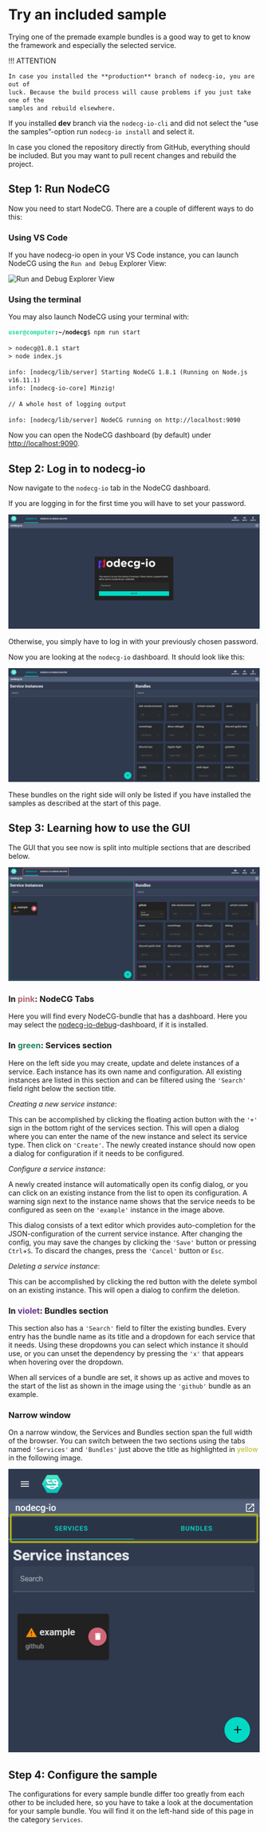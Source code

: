 # Try an included sample

Trying one of the premade example bundles is a good way to get to know the
framework and especially the selected service.

!!! ATTENTION

    In case you installed the **production** branch of nodecg-io, you are out of
    luck. Because the build process will cause problems if you just take one of the
    samples and rebuild elsewhere.

If you installed **dev** branch via the `nodecg-io-cli` and did not select the
“use the samples”-option run `nodecg-io install` and select it.

In case you cloned the repository directly from GitHub, everything should be
included. But you may want to pull recent changes and rebuild the project.

## Step 1: Run NodeCG

Now you need to start NodeCG. There are a couple of different ways to do this:

### Using VS Code

If you have nodecg-io open in your VS Code instance, you can launch NodeCG using
the `Run and Debug` Explorer View:

![Run and Debug Explorer View](../assets/run_from_vscode.png)

### Using the terminal

You may also launch NodeCG using your terminal with:

<pre><code><b><span style="color:#1cdc9a">user@computer</span>:<spanstyle="color:#3daee9">~/nodecg</span></b>$ npm run start

> nodecg@1.8.1 start
> node index.js

info: [nodecg/lib/server] Starting NodeCG 1.8.1 (Running on Node.js v16.11.1)
info: [nodecg-io-core] Minzig!

// A whole host of logging output

info: [nodecg/lib/server] NodeCG running on http://localhost:9090</code></pre>

Now you can open the NodeCG dashboard (by default) under
<http://localhost:9090>.

## Step 2: Log in to nodecg-io

Now navigate to the `nodecg-io` tab in the NodeCG dashboard.

If you are logging in for the first time you will have to set your password.

![Log in screen](../assets/log_in_screen.png)

Otherwise, you simply have to log in with your previously chosen password.

Now you are looking at the `nodecg-io` dashboard. It should look like this:

![`nodcg-io` dashboard](../assets/nodcg-io-dashboard.png)

These bundles on the right side will only be listed if you have installed the
samples as described at the start of this page.

## Step 3: Learning how to use the GUI

The GUI that you see now is split into multiple sections that are described below.

![`nodcg-io` colour coded](../assets/nodcg-io-colored.png)

### In <span style="color:#b06770">pink</span>: NodeCG Tabs

Here you will find every NodeCG-bundle that has a dashboard. Here you may select
the [nodecg-io-debug](../samples/debug.md)-dashboard, if it is installed.

### In <span style="color:#21885c">green</span>: Services section

Here on the left side you may create, update and delete instances of a service.
Each instance has its own name and configuration. All existing instances are listed
in this section and can be filtered using the `'Search'` field right below the
section title.

_Creating a new service instance_:

This can be accomplished by clicking the floating action button with the `'+'`
sign in the bottom right of the services section. This will open a dialog where
you can enter the name of the new instance and select its service type. Then click
on `'Create'`. The newly created instance should now open a dialog for configuration
if it needs to be configured.

_Configure a service instance_:

A newly created instance will automatically open its config dialog, or you can
click on an existing instance from the list to open its configuration. A warning
sign next to the instance name shows that the service needs to be configured as seen
on the `'example'` instance in the image above.

This dialog consists of a text editor which provides auto-completion for the
JSON-configuration of the current service instance. After changing the config, you
may save the changes by clicking the `'Save'` button or pressing `Ctrl`+`S`. To
discard the changes, press the `'Cancel'` button or `Esc`.

_Deleting a service instance_:

This can be accomplished by clicking the red button with the delete symbol on an
existing instance. This will open a dialog to confirm the deletion.

### In <span style="color:#69318e">violet</span>: Bundles section

This section also has a `'Search'` field to filter the existing bundles. Every
entry has the bundle name as its title and a dropdown for each service that it
needs. Using these dropdowns you can select which instance it should use, or you can
unset the dependency by pressing the `'x'` that appears when hovering over the
dropdown.

When all services of a bundle are set, it shows up as active and moves to the start
of the list as shown in the image using the `'github'` bundle as an example.

### Narrow window

On a narrow window, the Services and Bundles section span the full width of the
browser. You can switch between the two sections using the tabs named
`'Services'` and `'Bundles'` just above the title as highlighted in
<span style="color:#b6b61c">yellow</span> in the following image.

![`nodcg-io` dashboard tabs](../assets/nodcg-io-dashboard-tabs.png)

## Step 4: Configure the sample

The configurations for every sample bundle differ too greatly from each other to
be included here, so you have to take a look at the documentation for your
sample bundle. You will find it on the left-hand side of this page in the
category `Services`.
